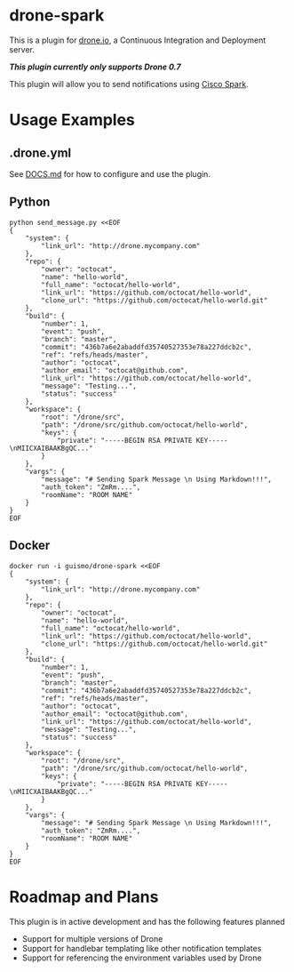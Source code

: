 # drone-spark

This is a plugin for [drone.io](http://drone.io), a Continuous Integration and Deployment server.

***This plugin currently only supports Drone 0.7***

This plugin will allow you to send notifications using [Cisco Spark](http://ciscospark.com).

# Usage Examples

## .drone.yml

See [DOCS.md](DOCS.md) for how to configure and use the plugin.

## Python

```
python send_message.py <<EOF
{
    "system": {
        "link_url": "http://drone.mycompany.com"
    },
    "repo": {
        "owner": "octocat",
        "name": "hello-world",
        "full_name": "octocat/hello-world",
        "link_url": "https://github.com/octocat/hello-world",
        "clone_url": "https://github.com/octocat/hello-world.git"
    },
    "build": {
        "number": 1,
        "event": "push",
        "branch": "master",
        "commit": "436b7a6e2abaddfd35740527353e78a227ddcb2c",
        "ref": "refs/heads/master",
        "author": "octocat",
        "author_email": "octocat@github.com", 
        "link_url": "https://github.com/octocat/hello-world",
        "message": "Testing...",
        "status": "success"
    },
    "workspace": {
        "root": "/drone/src",
        "path": "/drone/src/github.com/octocat/hello-world",
        "keys": {
            "private": "-----BEGIN RSA PRIVATE KEY-----\nMIICXAIBAAKBgQC..."
        }
    },
    "vargs": {
        "message": "# Sending Spark Message \n Using Markdown!!!",
		"auth_token": "ZmRm....",
		"roomName": "ROOM NAME"
    }
}
EOF
```

## Docker

```
docker run -i guismo/drone-spark <<EOF
{
    "system": {
        "link_url": "http://drone.mycompany.com"
    },
    "repo": {
        "owner": "octocat",
        "name": "hello-world",
        "full_name": "octocat/hello-world",
        "link_url": "https://github.com/octocat/hello-world",
        "clone_url": "https://github.com/octocat/hello-world.git"
    },
    "build": {
        "number": 1,
        "event": "push",
        "branch": "master",
        "commit": "436b7a6e2abaddfd35740527353e78a227ddcb2c",
        "ref": "refs/heads/master",
        "author": "octocat",
        "author_email": "octocat@github.com", 
        "link_url": "https://github.com/octocat/hello-world",
        "message": "Testing...",
        "status": "success"
    },
    "workspace": {
        "root": "/drone/src",
        "path": "/drone/src/github.com/octocat/hello-world",
        "keys": {
            "private": "-----BEGIN RSA PRIVATE KEY-----\nMIICXAIBAAKBgQC..."
        }
    },
    "vargs": {
        "message": "# Sending Spark Message \n Using Markdown!!!",
		"auth_token": "ZmRm....",
		"roomName": "ROOM NAME"
    }
}
EOF
```

# Roadmap and Plans

This plugin is in active development and has the following features planned

* Support for multiple versions of Drone
* Support for handlebar templating like other notification templates
* Support for referencing the environment variables used by Drone